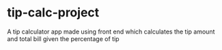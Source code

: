 # tip-calc-project
A tip calculator app made using front end which calculates the tip amount and total bill given the percentage of tip
